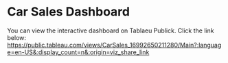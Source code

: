 # Car Sales Dashboard

You can view the interactive dashboard on Tablaeu Publick.
Click the link below:
https://public.tableau.com/views/CarSales_16992650211280/Main?:language=en-US&:display_count=n&:origin=viz_share_link
